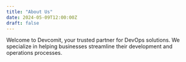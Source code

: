 ```yaml
---
title: "About Us"
date: 2024-05-09T12:00:00Z
draft: false
---
```

Welcome to Devcomit, your trusted partner for DevOps solutions. We specialize in helping businesses streamline their development and operations processes.
